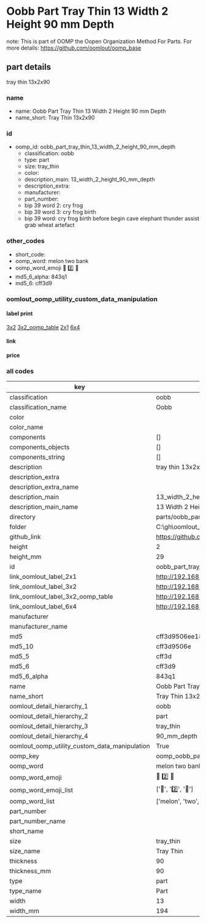 # Oobb Part Tray Thin 13 Width 2 Height 90 mm Depth  

note: This is part of OOMP the Oopen Organization Method For Parts. For more details: https://github.com/oomlout/oomp_base

##  part details
  



tray thin 13x2x90



### name
* name: Oobb Part Tray Thin 13 Width 2 Height 90 mm Depth
* name_short: Tray Thin 13x2x90 
### id
* oomp_id: oobb_part_tray_thin_13_width_2_height_90_mm_depth
  * classification: oobb
  * type: part
  * size: tray_thin
  * color: 
  * description_main: 13_width_2_height_90_mm_depth
  * description_extra: 
  * manufacturer: 
  * part_number: 
  * bip 39 word 2: cry frog
  * bip 39 word 3: cry frog birth
  * bip 39 word: cry frog birth before begin cave elephant thunder assist grab wheat artefact

### other_codes
* short_code: 
* oomp_word: melon two bank
* oomp_word_emoji :melon: :two: :bank:
* md5_6_alpha: 843q1
* md5_6: cff3d9






### oomlout_oomp_utility_custom_data_manipulation
#### label print
[3x2](http://192.168.1.245:1112/?label=oomp%20843q1)
[3x2_oomp_table](http://192.168.1.108:1112/?label=oomp%20843q1)
[2x1](http://192.168.1.242:1112/?label=oomp%20843q1)
[6x4](http://192.168.1.55:1112/?label=oomp%20843q1)    

#### link

                              

#### price







### all codes 
| key | value |  
| --- | --- |  
| classification | oobb |  
| classification_name | Oobb |  
| color |  |  
| color_name |  |  
| components | [] |  
| components_objects | [] |  
| components_string | [] |  
| description | tray thin 13x2x90 |  
| description_extra |  |  
| description_extra_name |  |  
| description_main | 13_width_2_height_90_mm_depth |  
| description_main_name | 13 Width 2 Height 90 mm Depth |  
| directory | parts/oobb_part_tray_thin_13_width_2_height_90_mm_depth |  
| folder | C:\gh\oomlout_oobb_version_4_generated_parts\things\oobb_part_tray_thin_13_width_2_height_90_mm_depth |  
| github_link | https://github.com/oomlout/oomlout_oomp_part_src/tree/main/parts/oobb_part_tray_thin_13_width_2_height_90_mm_depth |  
| height | 2 |  
| height_mm | 29 |  
| id | oobb_part_tray_thin_13_width_2_height_90_mm_depth |  
| link_oomlout_label_2x1 | http://192.168.1.242:1112/?label=oomp%20843q1 |  
| link_oomlout_label_3x2 | http://192.168.1.245:1112/?label=oomp%20843q1 |  
| link_oomlout_label_3x2_oomp_table | http://192.168.1.108:1112/?label=oomp%20843q1 |  
| link_oomlout_label_6x4 | http://192.168.1.55:1112/?label=oomp%20843q1 |  
| manufacturer |  |  
| manufacturer_name |  |  
| md5 | cff3d9506ee188f8930a21422d5749a9 |  
| md5_10 | cff3d9506e |  
| md5_5 | cff3d |  
| md5_6 | cff3d9 |  
| md5_6_alpha | 843q1 |  
| name | Oobb Part Tray Thin 13 Width 2 Height 90 mm Depth |  
| name_short | Tray Thin 13x2x90  |  
| oomlout_detail_hierarchy_1 | oobb |  
| oomlout_detail_hierarchy_2 | part |  
| oomlout_detail_hierarchy_3 | tray_thin |  
| oomlout_detail_hierarchy_4 | 90_mm_depth |  
| oomlout_oomp_utility_custom_data_manipulation | True |  
| oomp_key | oomp_oobb_part_tray_thin_13_width_2_height_90_mm_depth |  
| oomp_word | melon two bank |  
| oomp_word_emoji | :melon: :two: :bank: |  
| oomp_word_emoji_list | [':melon:', ':two:', ':bank:'] |  
| oomp_word_list | ['melon', 'two', 'bank'] |  
| part_number |  |  
| part_number_name |  |  
| short_name |  |  
| size | tray_thin |  
| size_name | Tray Thin |  
| thickness | 90 |  
| thickness_mm | 90 |  
| type | part |  
| type_name | Part |  
| width | 13 |  
| width_mm | 194 |  
